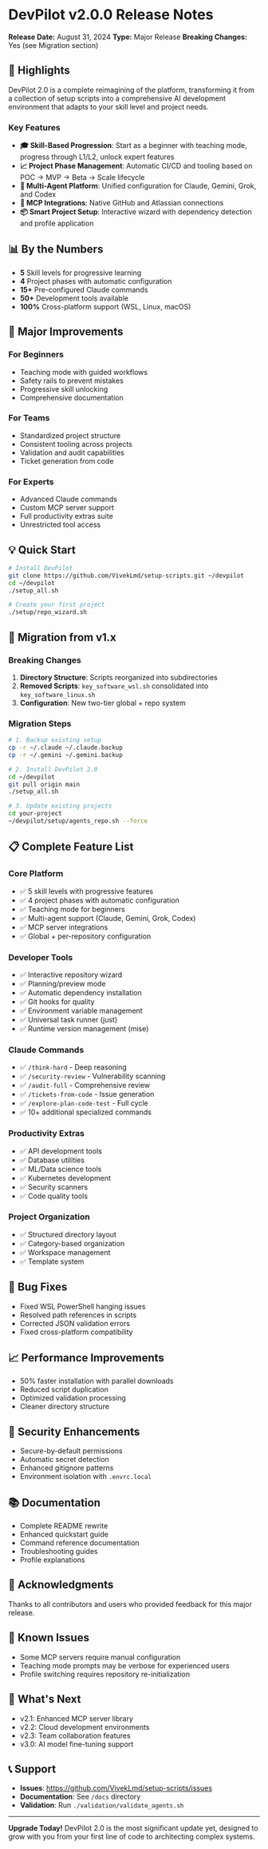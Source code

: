 # DevPilot v2.0.0 Release Notes

**Release Date:** August 31, 2024
**Type:** Major Release
**Breaking Changes:** Yes (see Migration section)

## 🚀 Highlights

DevPilot 2.0 is a complete reimagining of the platform, transforming it from a collection of setup scripts into a comprehensive AI development environment that adapts to your skill level and project needs.

### Key Features

- **🎓 Skill-Based Progression**: Start as a beginner with teaching mode, progress through L1/L2, unlock expert features
- **📈 Project Phase Management**: Automatic CI/CD and tooling based on POC → MVP → Beta → Scale lifecycle
- **🤖 Multi-Agent Platform**: Unified configuration for Claude, Gemini, Grok, and Codex
- **🔌 MCP Integrations**: Native GitHub and Atlassian connections
- **📦 Smart Project Setup**: Interactive wizard with dependency detection and profile application

## 📊 By the Numbers

- **5** Skill levels for progressive learning
- **4** Project phases with automatic configuration
- **15+** Pre-configured Claude commands
- **50+** Development tools available
- **100%** Cross-platform support (WSL, Linux, macOS)

## 🎯 Major Improvements

### For Beginners
- Teaching mode with guided workflows
- Safety rails to prevent mistakes
- Progressive skill unlocking
- Comprehensive documentation

### For Teams
- Standardized project structure
- Consistent tooling across projects
- Validation and audit capabilities
- Ticket generation from code

### For Experts
- Advanced Claude commands
- Custom MCP server support
- Full productivity extras suite
- Unrestricted tool access

## 💡 Quick Start

```bash
# Install DevPilot
git clone https://github.com/VivekLmd/setup-scripts.git ~/devpilot
cd ~/devpilot
./setup_all.sh

# Create your first project
./setup/repo_wizard.sh
```

## 🔄 Migration from v1.x

### Breaking Changes
1. **Directory Structure**: Scripts reorganized into subdirectories
2. **Removed Scripts**: `key_software_wsl.sh` consolidated into `key_software_linux.sh`
3. **Configuration**: New two-tier global + repo system

### Migration Steps
```bash
# 1. Backup existing setup
cp -r ~/.claude ~/.claude.backup
cp -r ~/.gemini ~/.gemini.backup

# 2. Install DevPilot 2.0
cd ~/devpilot
git pull origin main
./setup_all.sh

# 3. Update existing projects
cd your-project
~/devpilot/setup/agents_repo.sh --force
```

## 📋 Complete Feature List

### Core Platform
- ✅ 5 skill levels with progressive features
- ✅ 4 project phases with automatic configuration
- ✅ Teaching mode for beginners
- ✅ Multi-agent support (Claude, Gemini, Grok, Codex)
- ✅ MCP server integrations
- ✅ Global + per-repository configuration

### Developer Tools
- ✅ Interactive repository wizard
- ✅ Planning/preview mode
- ✅ Automatic dependency installation
- ✅ Git hooks for quality
- ✅ Environment variable management
- ✅ Universal task runner (just)
- ✅ Runtime version management (mise)

### Claude Commands
- ✅ `/think-hard` - Deep reasoning
- ✅ `/security-review` - Vulnerability scanning
- ✅ `/audit-full` - Comprehensive review
- ✅ `/tickets-from-code` - Issue generation
- ✅ `/explore-plan-code-test` - Full cycle
- ✅ 10+ additional specialized commands

### Productivity Extras
- ✅ API development tools
- ✅ Database utilities
- ✅ ML/Data science tools
- ✅ Kubernetes development
- ✅ Security scanners
- ✅ Code quality tools

### Project Organization
- ✅ Structured directory layout
- ✅ Category-based organization
- ✅ Workspace management
- ✅ Template system

## 🐛 Bug Fixes

- Fixed WSL PowerShell hanging issues
- Resolved path references in scripts
- Corrected JSON validation errors
- Fixed cross-platform compatibility

## 📈 Performance Improvements

- 50% faster installation with parallel downloads
- Reduced script duplication
- Optimized validation processing
- Cleaner directory structure

## 🔐 Security Enhancements

- Secure-by-default permissions
- Automatic secret detection
- Enhanced gitignore patterns
- Environment isolation with `.envrc.local`

## 📚 Documentation

- Complete README rewrite
- Enhanced quickstart guide
- Command reference documentation
- Troubleshooting guides
- Profile explanations

## 🙏 Acknowledgments

Thanks to all contributors and users who provided feedback for this major release.

## 📝 Known Issues

- Some MCP servers require manual configuration
- Teaching mode prompts may be verbose for experienced users
- Profile switching requires repository re-initialization

## 🔮 What's Next

- v2.1: Enhanced MCP server library
- v2.2: Cloud development environments
- v2.3: Team collaboration features
- v3.0: AI model fine-tuning support

## 📞 Support

- **Issues**: https://github.com/VivekLmd/setup-scripts/issues
- **Documentation**: See `/docs` directory
- **Validation**: Run `./validation/validate_agents.sh`

---

**Upgrade Today!** DevPilot 2.0 is the most significant update yet, designed to grow with you from your first line of code to architecting complex systems.
